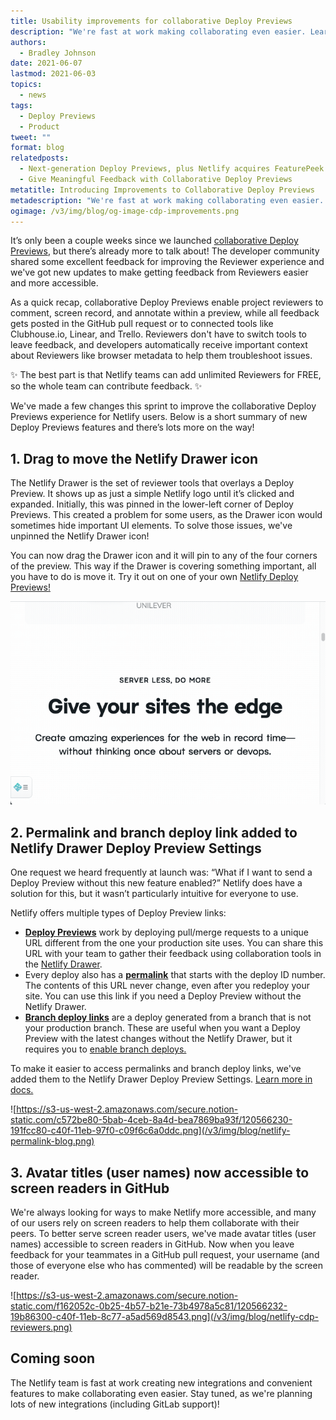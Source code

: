 ```yaml
---
title: Usability improvements for collaborative Deploy Previews
description: "We're fast at work making collaborating even easier. Learn how to unpin the Netlify drawer, and what else is new with collaborative deploy previews! "
authors:
  - Bradley Johnson
date: 2021-06-07
lastmod: 2021-06-03
topics:
  - news
tags:
  - Deploy Previews
  - Product
tweet: ""
format: blog
relatedposts:
  - Next-generation Deploy Previews, plus Netlify acquires FeaturePeek
  - Give Meaningful Feedback with Collaborative Deploy Previews
metatitle: Introducing Improvements to Collaborative Deploy Previews
metadescription: "We're fast at work making collaborating even easier. Learn how to unpin the Netlify drawer, and what else is new with collaborative deploy previews! "
ogimage: /v3/img/blog/og-image-cdp-improvements.png
---
```


It’s only been a couple weeks since we launched [collaborative Deploy Previews](https://www.netlify.com/blog/2021/05/19/next-generation-deploy-previews-plus-netlify-acquires-featurepeek/), but there’s already more to talk about! The developer community shared some excellent feedback for improving the Reviewer experience and we've got new updates to make getting feedback from Reviewers easier and more accessible.

As a quick recap, collaborative Deploy Previews enable project reviewers to comment, screen record, and annotate within a preview, while all feedback gets posted in the GitHub pull request or to connected tools like Clubhouse.io, Linear, and Trello. Reviewers don't have to switch tools to leave feedback, and developers automatically receive important context about Reviewers like browser metadata to help them troubleshoot issues.

✨ The best part is that Netlify teams can add unlimited Reviewers for FREE, so the whole team can contribute feedback. ✨

We've made a few changes this sprint to improve the collaborative Deploy Previews experience for Netlify users. Below is a short summary of new Deploy Previews features and there’s lots more on the way!

## 1. Drag to move the Netlify Drawer icon

The Netlify Drawer is the set of reviewer tools that overlays a Deploy Preview. It shows up as just a simple Netlify logo until it’s clicked and expanded. Initially, this was pinned in the lower-left corner of Deploy Previews. This created a problem for some users, as the Drawer icon would sometimes hide important UI elements. To solve those issues, we've unpinned the Netlify Drawer icon!

You can now drag the Drawer icon and it will pin to any of the four corners of the preview. This way if the Drawer is covering something important, all you have to do is move it. Try it out on one of your own [Netlify Deploy Previews!](https://app.netlify.com/)

![How to move the Netlify Drawer in deploy previews ](/v3/img/blog/netlifydrawer.gif)

## 2. Permalink and branch deploy link added to Netlify Drawer Deploy Preview Settings

One request we heard frequently at launch was: “What if I want to send a Deploy Preview without this new feature enabled?” Netlify does have a solution for this, but it wasn’t particularly intuitive for everyone to use.

Netlify offers multiple types of Deploy Preview links:

* **[Deploy Previews](https://docs.netlify.com/site-deploys/overview/#branches-and-deploys)** work by deploying pull/merge requests to a unique URL different from the one your production site uses. You can share this URL with your team to gather their feedback using collaboration tools in the [Netlify Drawer](https://docs.netlify.com/site-deploys/deploy-previews/#netlify-drawer).
* Every deploy also has a **[permalink](https://docs.netlify.com/site-deploys/overview/#branches-and-deploys)** that starts with the deploy ID number. The contents of this URL never change, even after you redeploy your site. You can use this link if you need a Deploy Preview without the Netlify Drawer.
* **[Branch deploy links](https://docs.netlify.com/site-deploys/overview/#branches-and-deploys)** are a deploy generated from a branch that is not your production branch. These are useful when you want a Deploy Preview with the latest changes without the Netlify Drawer, but it requires you to [enable branch deploys.](https://docs.netlify.com/domains-https/custom-domains/multiple-domains/#branch-subdomains)

To make it easier to access permalinks and branch deploy links, we've added them to the Netlify Drawer Deploy Preview Settings. [Learn more in docs.](https://docs.netlify.com/site-deploys/deploy-previews/)

![https://s3-us-west-2.amazonaws.com/secure.notion-static.com/c572be80-5bab-4ceb-8a4d-bea7869ba93f/120566230-191fcc80-c40f-11eb-97f0-c09f6c6a0ddc.png](/v3/img/blog/netlify-permalink-blog.png)

## 3. Avatar titles (user names) now accessible to screen readers in GitHub

We're always looking for ways to make Netlify more accessible, and many of our users rely on screen readers to help them collaborate with their peers. To better serve screen reader users, we've made avatar titles (user names) accessible to screen readers in GitHub. Now when you leave feedback for your teammates in a GitHub pull request, your username (and those of everyone else who has commented) will be readable by the screen reader.

![https://s3-us-west-2.amazonaws.com/secure.notion-static.com/f162052c-0b25-4b57-b21e-73b4978a5c81/120566232-19b86300-c40f-11eb-8c77-a5ad569d8543.png](/v3/img/blog/netlify-cdp-reviewers.png)

## Coming soon

The Netlify team is fast at work creating new integrations and convenient features to make collaborating even easier. Stay tuned, as we're planning lots of new integrations (including GitLab support)!
